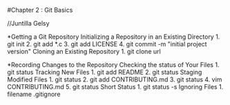 #Chapter 2 : Git Basics

//Juntilla Gelsy

*Getting a Git Repository
  Initializing a Repository in an Existing Directory
    1. git init
    2. git add *.c
    3. git add LICENSE
    4. git commit -m "initial project version"
  Cloning an Existing Repository
    1. git clone url
    
*Recording Changes to the Repository
  Checking the status of Your Files
    1. git status
  Tracking New Files
    1. git add README
    2. git status
  Staging Modified Files
    1. git status
    2. git add CONTRIBUTING.md
    3. git status
    4. vim CONTRIBUTING.md
    5. git status
  Short Status
    1. git status -s
  Ignoring Files
    1. filename .gitignore
